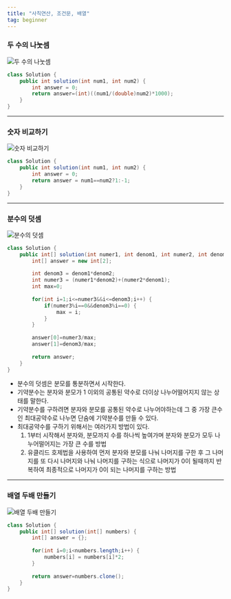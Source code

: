 ```yaml
---
title: "사칙연산, 조건문, 배열"
tag: beginner
---
```


### 두 수의 나눗셈
![두 수의 나눗셈](https://github.com/yony-k/yony-k.github.io/assets/109204976/7347d53f-bf15-425e-91ad-b1e783dc8251)

```java
class Solution {
    public int solution(int num1, int num2) {
        int answer = 0;
        return answer=(int)((num1/(double)num2)*1000);
    }
}
```

---

### 숫자 비교하기
![숫자 비교하기](https://github.com/yony-k/yony-k.github.io/assets/109204976/9f7ea264-37dd-455d-b32f-c866221f1ccf)

```java
class Solution {
    public int solution(int num1, int num2) {
        int answer = 0;
        return answer = num1==num2?1:-1;
    }
}
```

---

### 분수의 덧셈
![분수의 덧셈](https://github.com/yony-k/yony-k.github.io/assets/109204976/628609d7-9d47-43cf-9ee0-9372ed31882d)

```java
class Solution {
    public int[] solution(int numer1, int denom1, int numer2, int denom2) {
        int[] answer = new int[2];
		
		int denom3 = denom1*denom2;
		int numer3 = (numer1*denom2)+(numer2*denom1);
		int max=0;
		
		for(int i=1;i<=numer3&&i<=denom3;i++) {
			if(numer3%i==0&&denom3%i==0) {
				max = i;
			}
		}
		
		answer[0]=numer3/max;
		answer[1]=denom3/max;
        
        return answer;
    }
}
```

- 분수의 덧셈은 분모를 통분하면서 시작한다.
- 기약분수는 분자와 분모가 1 이외의 공통된 약수로 더이상 나누어떨어지지 않는 상태를 말한다.
- 기약분수를 구하려면 분자와 분모를 공통된 약수로 나누어야하는데 그 중 가장 큰수인 최대공약수로 나누면 단숨에 기약분수를 만들 수 있다.
- 최대공약수를 구하기 위해서는 여러가지 방법이 있다.
    1. 1부터 시작해서 분자와, 분모까지 수를 하나씩 높여가며 분자와 분모가 모두 나누어떨어지는 가장 큰 수를 방법
    2. 유클리드 호제법을 사용하여 먼저 분자와 분모를 나눠 나머지를 구한 후 그 나머지를 또 다시 나머지와 나눠 나머지를 구하는 식으로 나머지가 0이 될때까지 반복하여 최종적으로 나머지가 0이 되는 나머지를 구하는 방법

---

### 배열 두배 만들기
![배열 두배 만들기](https://github.com/yony-k/yony-k.github.io/assets/109204976/23347855-3f10-437c-95da-fdfaddc1640a)

```java
class Solution {
    public int[] solution(int[] numbers) {
        int[] answer = {};
        
        for(int i=0;i<numbers.length;i++) {
            numbers[i] = numbers[i]*2;
        }
        
        return answer=numbers.clone();
    }
}
```

